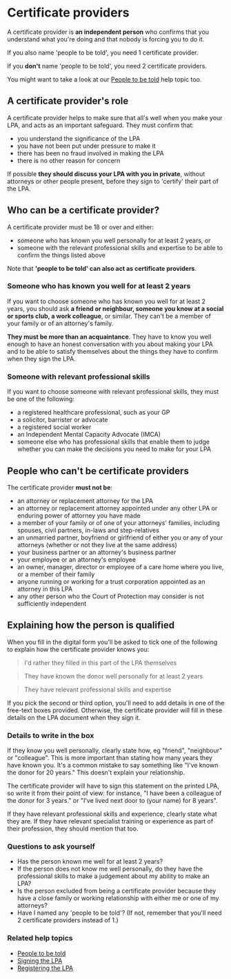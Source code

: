 # Certificate providers

A certificate provider is **an independent person** who confirms that you understand what you're doing and that nobody is forcing you to do it.

If you also name 'people to be told', you need 1 certificate provider.

If you **don't** name 'people to be told', you need 2 certificate providers.

You might want to take a look at our [People to be told](/help/#topic-people-to-be-told) help topic too.

## A certificate provider's role
A certificate provider helps to make sure that all's well when you make your LPA, and acts as an important safeguard. They must confirm that:

* you understand the significance of the LPA
* you have not been put under pressure to make it
* there has been no fraud involved in making the LPA
* there is no other reason for concern

If possible **they should discuss your LPA with you in private**, without attorneys or other people present, before they sign to 'certify' their part of the LPA.

## Who can be a certificate provider?
A certificate provider must be 18 or over and either:

* someone who has known you well personally for at least 2 years, or
* someone with the relevant professional skills and expertise to be able to confirm the things listed above

Note that **'people to be told' can also act as certificate providers**.

### Someone who has known you well for at least 2 years

If you want to choose someone who has known you well for at least 2 years, you should ask **a friend or neighbour, someone you know at a social or sports club, a work colleague**, or similar. They can't be a member of your family or of an attorney's family.

**They must be more than an acquaintance**. They have to know you well enough to have an honest conversation with you about making your LPA and to be able to satisfy themselves about the things they have to confirm when they sign the LPA.

### Someone with relevant professional skills

If you want to choose someone with relevant
professional skills, they must be one of the following:

* a registered healthcare professional, such as your GP
* a solicitor, barrister or advocate
* a registered social worker
* an Independent Mental Capacity Advocate (IMCA)
* someone else who has professional skills that enable them to judge whether you can make the decisions you need to make for your LPA

## People who can't be certificate providers
The certificate provider **must not be**:

* an attorney or replacement attorney for the LPA
* an attorney or replacement attorney appointed under any other LPA or enduring power of attorney you have made
* a member of your family or of one of your attorneys' families, including spouses, civil partners, in-laws and step-relatives
* an unmarried partner, boyfriend or girlfriend of either you or any of your attorneys (whether or not they live at the same address)
* your business partner or an attorney's business partner
* your employee or an attorney's employee
* an owner, manager, director or employee of a care home where you live, or a member of their family
* anyone running or working for a trust corporation appointed as an attorney in this LPA
* any other person who the Court of Protection may consider is not sufficiently independent

## Explaining how the person is qualified
When you fill in the digital form you'll be asked to tick one of the following to explain how the certificate provider knows you:

> I'd rather they filled in this part of the LPA themselves

> They have known the donor well personally for at least 2 years

> They have relevant professional skills and expertise

If you pick the second or third option, you'll need to add details in one of the free-text boxes provided. Otherwise, the certificate provider will fill in these details on the LPA document when they sign it.

### Details to write in the box
If they know you well personally, clearly state how, eg "friend", "neighbour" or "colleague".  This is more important than stating how many years they have known you. It's a common mistake to say something like "I've known the donor for 20 years." This doesn't explain your relationship.

The certificate provider will have to sign this statement on the printed LPA, so write it from their point of view: for instance, "I have been a colleague of the donor for 3 years." or "I've lived next door to (your name) for 8 years".

If they have relevant professional skills and experience, clearly state what they are. If they have relevant specialist training or experience as part of their profession, they should mention that too.

### Questions to ask yourself

* Has the person known me well for at least 2 years?
* If the person does not know me well personally, do they have the professional skills to make a judgement about my ability to make an LPA?
* Is the person excluded from being a certificate provider because they have a close family or working relationship with either me or one of my attorneys?
* Have I named any 'people to be told'? (If not, remember that you'll need 2 certificate providers instead of 1.)

### Related help topics

* [People to be told](/help/#topic-people-to-be-told)
* [Signing the LPA](/help/#topic-signing-the-lpa)
* [Registering the LPA](/help/#topic-registering-the-lpa)
